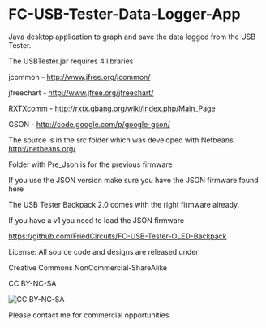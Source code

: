 FC-USB-Tester-Data-Logger-App
=============================
Java desktop application to graph and save the data logged from the USB Tester.

The USBTester.jar requires 4 libraries

jcommon - http://www.jfree.org/jcommon/

jfreechart - http://www.jfree.org/jfreechart/

RXTXcomm  - http://rxtx.qbang.org/wiki/index.php/Main_Page

GSON - http://code.google.com/p/google-gson/

The source is in the src folder which was developed with Netbeans.
http://netbeans.org/

Folder with Pre_Json is for the previous firmware

If you use the JSON version make sure you have the JSON firmware found here

The USB Tester Backpack 2.0 comes with the right firmware already.

If you have a v1 you need to load the JSON firmware

https://github.com/FriedCircuits/FC-USB-Tester-OLED-Backpack


License: All source code and designs are released under 

Creative Commons NonCommercial-ShareAlike 

CC BY-NC-SA

![CC BY-NC-SA](http://i.creativecommons.org/l/by-nc-sa/3.0/88x31.png)

Please contact me for commercial opportunities. 